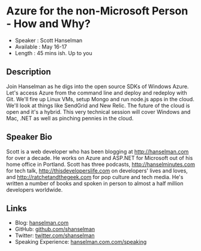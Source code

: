 Azure for the non-Microsoft Person - How and Why?
=================================================

* Speaker   : Scott Hanselman
* Available : May 16-17
* Length    : 45 mins ish. Up to you

Description
-----------

Join Hanselman as he digs into the open source SDKs of Windows Azure. Let's access Azure from the command line and deploy and redeploy with Git. We'll fire up Linux VMs, setup Mongo and run node.js apps in the cloud. We'll look at things like SendGrid and New Relic. The future of the cloud is open and it's a hybrid. This very technical session will cover Windows and Mac, .NET as well as pinching pennies in the cloud. 

Speaker Bio
-----------

Scott is a web developer who has been blogging at http://hanselman.com for over a decade. He works on Azure and ASP.NET for Microsoft out of his home office in Portland. Scott has three podcasts, http://hanselminutes.com for tech talk, http://thisdeveloperslife.com on developers' lives and loves, and http://ratchetandthegeek.com for pop culture and tech media. He's written a number of books and spoken in person to almost a half million developers worldwide.

Links
-----

* Blog: [hanselman.com](http://hanselman.com)
* GitHub: [github.com/shanselman](https://github.com/shanselman)
* Twitter: [twitter.com/shanselman](https://twitter.com/shanselman)
* Speaking Experience: [hanselman.com.com/speaking](http://hanselman.com/speaking) 
